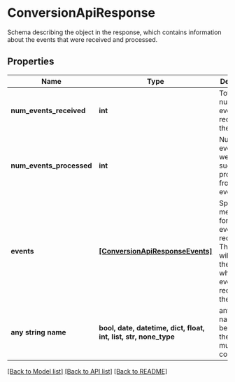 # ConversionApiResponse

Schema describing the object in the response, which contains information about the events that were received and processed.

## Properties
Name | Type | Description | Notes
------------ | ------------- | ------------- | -------------
**num_events_received** | **int** | Total number of events received in the request. | 
**num_events_processed** | **int** | Number of events that were successfully processed from the events. | 
**events** | [**[ConversionApiResponseEvents]**](ConversionApiResponseEvents.md) | Specific messages for each event received. The order will match the order in which the events were received in the request. | 
**any string name** | **bool, date, datetime, dict, float, int, list, str, none_type** | any string name can be used but the value must be the correct type | [optional]

[[Back to Model list]](../README.md#documentation-for-models) [[Back to API list]](../README.md#documentation-for-api-endpoints) [[Back to README]](../README.md)


